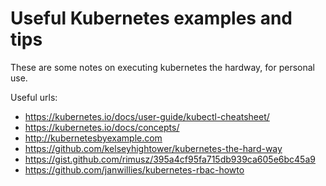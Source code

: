 # Useful Kubernetes examples and tips

These are some notes on executing kubernetes the hardway, for personal use.

Useful urls:

* https://kubernetes.io/docs/user-guide/kubectl-cheatsheet/
* https://kubernetes.io/docs/concepts/
* http://kubernetesbyexample.com
* https://github.com/kelseyhightower/kubernetes-the-hard-way
* https://gist.github.com/rimusz/395a4cf95fa715db939ca605e6bc45a9
* https://github.com/janwillies/kubernetes-rbac-howto

